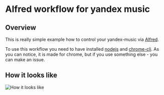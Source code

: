 # Alfred workflow for yandex music
## Overview
This is really simple example how to control your yandex-music via [Alfred](https://www.alfredapp.com/).

To use this workflow you need to have installed [nodejs](https://nodejs.org) and [chrome-cli](https://github.com/prasmussen/chrome-cli). As you can notice, it is made for chrome, but if you use something else - you can make an issue.

## How it looks like
![How it looks like](/../screenshots/screenshots/look.png?raw=true "How it looks like")